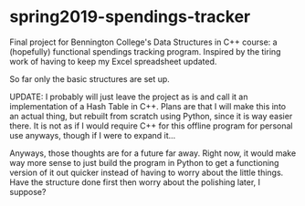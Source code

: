 # spring2019-spendings-tracker
Final project for Bennington College's Data Structures in C++ course: a (hopefully) functional spendings tracking program. Inspired by the tiring work of having to keep my Excel spreadsheet updated.

So far only the basic structures are set up.

UPDATE: I probably will just leave the project as is and call it an implementation of a Hash Table in C++. Plans are that I will make this into an actual thing, but rebuilt from scratch using Python, since it is way easier there. It is not as if I would require C++ for this offline program for personal use anyways, though if I were to expand it...

Anyways, those thoughts are for a future far away. Right now, it would make way more sense to just build the program in Python to get a functioning version of it out quicker instead of having to worry about the little things. Have the structure done first then worry about the polishing later, I suppose?
